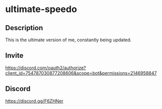 # ultimate-speedo

## Description
This is the ultimate version of me, constantly being updated. 

## Invite 
<https://discord.com/oauth2/authorize?client_id=754787030877208606&scope=bot&permissions=2146958847>

## Discord
<https://discord.gg/F6ZHNer>
